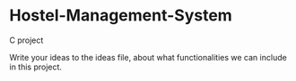 # Hostel-Management-System
C project

Write your ideas to the ideas file, about what functionalities we can include in this project.
